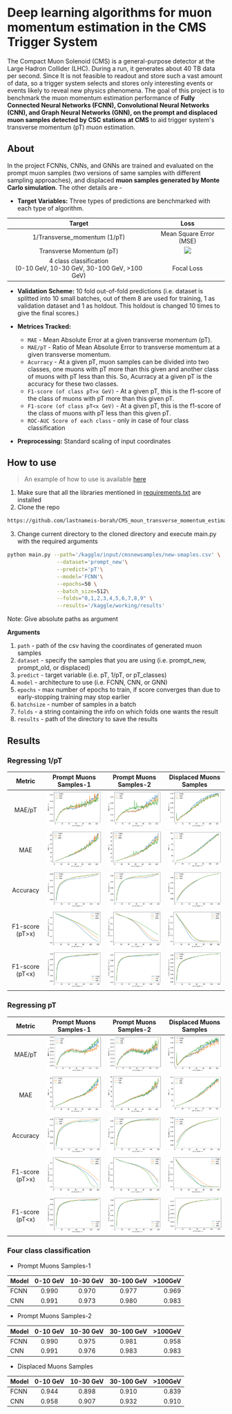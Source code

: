 # Deep learning algorithms for muon momentum estimation in the CMS Trigger System

The Compact Muon Solenoid (CMS) is a general-purpose detector at the Large Hadron Collider (LHC). During a run, it generates about 40 TB data per second. Since It is not feasible to readout and store such a vast amount of data, so a trigger system selects and stores only interesting events or events likely to reveal new physics phenomena. The goal of this project is to benchmark the muon momentum estimation performance of **Fully Connected Neural Networks (FCNN), Convolutional Neural Networks (CNN), and Graph Neural Networks (GNN), on the prompt and displaced muon samples detected by CSC stations at CMS** to aid trigger system's transverse momentum (pT) muon estimation.

## About
In the project FCNNs, CNNs, and GNNs are trained and evaluated on the prompt muon samples (two versions of same samples with different sampling approaches), and displaced **muon samples generated by Monte Carlo simulation**. The other details are - 

+ **Target Variables:** Three types of predictions are benchmarked with each type of algorithm.

| Target | Loss |
 :---: | :---: |
 1/Transverse_momentum (1/pT) | Mean Square Error (MSE) |
 Transverse Momentum (pT) | <img src="https://render.githubusercontent.com/render/math?math=y%5C_true%20*%20(%5Cfrac%7By%5C_true%20-%20y%5C_predicted%7D%7By%5C_true%7D)%5E%7B2%7D"> |
 4 class classification <br> (0-10 GeV, 10-30 GeV, 30-100 GeV, >100 GeV) | Focal Loss |

+ **Validation Scheme:** 10 fold out-of-fold predictions (i.e. dataset is splitted into 10 small batches, out of them 8 are used for training, 1 as validation dataset and 1 as holdout. This holdout is changed 10 times to give the final scores.)
+ **Metrices Tracked:** <br>
  + `MAE` - Mean Absolute Error at a given transverse momentum (pT).<br>
  + `MAE/pT` - Ratio of Mean Absolute Error to transverse momentum at a given transverse momentum.<br>
  + `Acurracy` - At a given pT, muon samples can be divided into two classes, one muons with pT more than this given and another class of muons with pT less than this. So, Acurracy at a given pT is the accuracy for these two classes. <br>
  + `F1-score (of class pT>x GeV)` - At a given pT, this is the f1-score of the class of muons with pT more than this given pT.<br>
  + `F1-score (of class pT<x GeV)` - At a given pT, this is the f1-score of the class of muons with pT less than this given pT.<br> 
  + `ROC-AUC Score of each class` - only in case of four class classification

+ **Preprocessing:** Standard scaling of input coordinates


## How to use

> An example of how to use is available [here](https://www.kaggle.com/prateekagnihotri/cms-example)

1. Make sure that all the libraries mentioned in [requirements.txt](https://github.com/PRATEEKKUMARAGNIHOTRI/CMS_muon_transverse_momentum_estimation/blob/master/requirements.txt) are installed
2. Clone the repo
```sh
https://github.com/lastnameis-borah/CMS_moun_transverse_momentum_estimation.git
```
3. Change current directory to the cloned directory and execute main.py with the required arguments
```sh
python main.py --path='/kaggle/input/cmsnewsamples/new-smaples.csv' \
                --dataset='prompt_new'\
                --predict='pT'\
                --model='FCNN'\
                --epochs=50 \
                --batch_size=512\
                --folds="0,1,2,3,4,5,6,7,8,9" \
                --results='/kaggle/working/results'
```
Note: Give absolute paths as argument

**Arguments**
1. `path` - path of the csv having the coordinates of generated muon samples
2. `dataset` - specify the samples that you are using (i.e. prompt_new, prompt_old, or displaced)
3. `predict` - target variable (i.e. pT, 1/pT, or pT_classes)
4. `model` - architecture to use (i.e. FCNN, CNN, or GNN)
5. `epochs` - max number of epochs to train, if score converges than due to early-stopping training may stop earlier
6. `batchsize` - number of samples in a batch
7. `folds` - a string containing the info on which folds one wants the result
8. `results` - path of the directory to save the results

## Results

### Regressing 1/pT

| Metric | Prompt Muons Samples-1 | Prompt Muons Samples-2 | Displaced Muons Samples |
| :---: | :---: | :---: | :---: |
| MAE/pT | ![](https://github.com/PRATEEKKUMARAGNIHOTRI/CMS_muon_transverse_momentum_estimation/blob/master/Results/P1_1_pT_mae_pT.png) | ![](https://github.com/PRATEEKKUMARAGNIHOTRI/CMS_muon_transverse_momentum_estimation/blob/master/Results/P2_1_pT_mae_pT.png) | ![](https://github.com/PRATEEKKUMARAGNIHOTRI/CMS_muon_transverse_momentum_estimation/blob/master/Results/displ_1_pT_mae_pT.png) |
| MAE | ![](https://github.com/PRATEEKKUMARAGNIHOTRI/CMS_muon_transverse_momentum_estimation/blob/master/Results/P1_1_pT_mae.png) | ![](https://github.com/PRATEEKKUMARAGNIHOTRI/CMS_muon_transverse_momentum_estimation/blob/master/Results/P2_1_pT_mae.png) | ![](https://github.com/PRATEEKKUMARAGNIHOTRI/CMS_muon_transverse_momentum_estimation/blob/master/Results/displ_1_pT_mae.png) |
| Accuracy | ![](https://github.com/PRATEEKKUMARAGNIHOTRI/CMS_muon_transverse_momentum_estimation/blob/master/Results/P1_1_pT_accuracy.png) | ![](https://github.com/PRATEEKKUMARAGNIHOTRI/CMS_muon_transverse_momentum_estimation/blob/master/Results/P2_1_pT_accuracy.png) | ![](https://github.com/PRATEEKKUMARAGNIHOTRI/CMS_muon_transverse_momentum_estimation/blob/master/Results/displ_1_pT_accuracy.png) |
| F1-score (pT>x) | ![](https://github.com/PRATEEKKUMARAGNIHOTRI/CMS_muon_transverse_momentum_estimation/blob/master/Results/P1_1_pT_f1_class_pT_morethan_x.png) | ![](https://github.com/PRATEEKKUMARAGNIHOTRI/CMS_muon_transverse_momentum_estimation/blob/master/Results/P2_1_pT_f1_class_pT_morethan_x.png) | ![](https://github.com/PRATEEKKUMARAGNIHOTRI/CMS_muon_transverse_momentum_estimation/blob/master/Results/displ_1_pT_f1_class_pT_morethan_x.png) |
| F1-score (pT<x) | ![](https://github.com/PRATEEKKUMARAGNIHOTRI/CMS_muon_transverse_momentum_estimation/blob/master/Results/P1_1_pT_f1_class_pT_lessthan_x.png) | ![](https://github.com/PRATEEKKUMARAGNIHOTRI/CMS_muon_transverse_momentum_estimation/blob/master/Results/P2_1_pT_f1_class_pT_lessthan_x.png) | ![](https://github.com/PRATEEKKUMARAGNIHOTRI/CMS_muon_transverse_momentum_estimation/blob/master/Results/displ_1_pT_f1_class_pT_lessthan_x.png) |


### Regressing pT

| Metric | Prompt Muons Samples-1 | Prompt Muons Samples-2 | Displaced Muons Samples |
| :---: | :---: | :---: | :---: |
| MAE/pT | ![](https://github.com/PRATEEKKUMARAGNIHOTRI/CMS_muon_transverse_momentum_estimation/blob/master/Results/pT%20results/P1_MAE_pT.png) | ![](https://github.com/PRATEEKKUMARAGNIHOTRI/CMS_muon_transverse_momentum_estimation/blob/master/Results/pT%20results/P2_MAE_pT.png) | ![](https://github.com/PRATEEKKUMARAGNIHOTRI/CMS_muon_transverse_momentum_estimation/blob/master/Results/pT%20results/MAE_pT_displaced.png) |
| MAE | ![](https://github.com/PRATEEKKUMARAGNIHOTRI/CMS_muon_transverse_momentum_estimation/blob/master/Results/pT%20results/P1_MAE.png) | ![](https://github.com/PRATEEKKUMARAGNIHOTRI/CMS_muon_transverse_momentum_estimation/blob/master/Results/pT%20results/P2_MAE.png) | ![](https://github.com/PRATEEKKUMARAGNIHOTRI/CMS_muon_transverse_momentum_estimation/blob/master/Results/pT%20results/MAE_displaced.png) |
| Accuracy | ![](https://github.com/PRATEEKKUMARAGNIHOTRI/CMS_muon_transverse_momentum_estimation/blob/master/Results/pT%20results/P1_accuracy.png) | ![](https://github.com/PRATEEKKUMARAGNIHOTRI/CMS_muon_transverse_momentum_estimation/blob/master/Results/pT%20results/P2_accuracy.png) | ![](https://github.com/PRATEEKKUMARAGNIHOTRI/CMS_muon_transverse_momentum_estimation/blob/master/Results/pT%20results/Accuracy_displaced.png) |
| F1-score (pT>x) | ![](https://github.com/PRATEEKKUMARAGNIHOTRI/CMS_muon_transverse_momentum_estimation/blob/master/Results/pT%20results/P1_f1_class_morethan.png) | ![](https://github.com/PRATEEKKUMARAGNIHOTRI/CMS_muon_transverse_momentum_estimation/blob/master/Results/pT%20results/P2_f1_class_morethan.png) | ![](https://github.com/PRATEEKKUMARAGNIHOTRI/CMS_muon_transverse_momentum_estimation/blob/master/Results/pT%20results/f1_class_morethan_displaced.png) |
| F1-score (pT<x) | ![](https://github.com/PRATEEKKUMARAGNIHOTRI/CMS_muon_transverse_momentum_estimation/blob/master/Results/pT%20results/P1_f1_class_lessthan.png) | ![](https://github.com/PRATEEKKUMARAGNIHOTRI/CMS_muon_transverse_momentum_estimation/blob/master/Results/pT%20results/P2_f1_class_lessthan.png) | ![](https://github.com/PRATEEKKUMARAGNIHOTRI/CMS_muon_transverse_momentum_estimation/blob/master/Results/pT%20results/f1_class_lessthan_displaced.png) |

    
### Four class classification

* Prompt Muons Samples-1

| Model | 0-10 GeV | 10-30 GeV | 30-100 GeV | >100GeV |
|:---|:----:|:----:|:----:|----:|
| FCNN | 0.990 | 0.970 | 0.977 | 0.969 |
| CNN | 0.991 | 0.973 | 0.980 | 0.983 |

* Prompt Muons Samples-2

| Model | 0-10 GeV | 10-30 GeV | 30-100 GeV | >100GeV |
|:---|:----:|:----:|:----:|----:|
| FCNN | 0.990 | 0.975 | 0.981 | 0.958 |
| CNN | 0.991 | 0.976 | 0.983 | 0.983 |

* Displaced Muons Samples

| Model | 0-10 GeV | 10-30 GeV | 30-100 GeV | >100GeV |
|:---|:----:|:----:|:----:|----:|
| FCNN | 0.944 | 0.898 | 0.910 | 0.839 |
| CNN | 0.958 | 0.907 | 0.932 | 0.910 |
